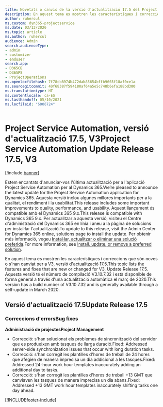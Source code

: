 ```yaml
---
title: Novetats o canvis de la versió d'actualització 17.5 del Project Service Automation, revisió, V3
description: En aquest tema es mostren les característiques i correccions disponibles al Project Service Automation V3, versió d'actualització 17.5.
author: ruhercul
ms.custom: dyn365-projectservice
ms.date: 03/13/2020
ms.topic: article
ms.author: ruhercul
audience: Admin
search.audienceType:
- admin
- customizer
- enduser
search.app:
- D365CE
- D365PS
- ProjectOperations
ms.openlocfilehash: 7f78cb8974b472dab85654bffb9665f18af0ce1a
ms.sourcegitcommit: 40f68387f594180af64a5e5c748b6efa188bd300
ms.translationtype: HT
ms.contentlocale: ca-ES
ms.lasthandoff: 05/10/2021
ms.locfileid: "6006724"
---
```

# <a name="project-service-automation-update-release-175-v3"></a><span data-ttu-id="e76d8-103">Project Service Automation, versió d'actualització 17.5, V3</span><span class="sxs-lookup"><span data-stu-id="e76d8-103">Project Service Automation Update Release 17.5, V3</span></span>

[!include [banner](../includes/psa-now-project-operations.md)]

<span data-ttu-id="e76d8-104">Estem encantats d'anunciar-vos l'última actualització per a l'aplicació Project Service Automation per al Dynamics 365.</span><span class="sxs-lookup"><span data-stu-id="e76d8-104">We’re pleased to announce the latest update for the Project Service Automation application for Dynamics 365.</span></span> <span data-ttu-id="e76d8-105">Aquesta versió inclou algunes millores importants per a la qualitat, el rendiment i la usabilitat.</span><span class="sxs-lookup"><span data-stu-id="e76d8-105">This release includes some important improvements to quality, performance, and usability.</span></span>  <span data-ttu-id="e76d8-106">Aquest llançament és compatible amb el Dynamics 365 9.x.</span><span class="sxs-lookup"><span data-stu-id="e76d8-106">This release is compatible with Dynamics 365 9.x.</span></span> <span data-ttu-id="e76d8-107">Per actualitzar a aquesta versió, visiteu el Centre d'administració del Dynamics 365 en línia i aneu a la pàgina de solucions per instal·lar l'actualització.</span><span class="sxs-lookup"><span data-stu-id="e76d8-107">To update to this release, visit the Admin Center for Dynamics 365 online, solutions page to install the update.</span></span> <span data-ttu-id="e76d8-108">Per obtenir més informació, vegeu [Instal·lar, actualitzar o eliminar una solució preferida](/power-platform/admin/install-remove-preferred-solution).</span><span class="sxs-lookup"><span data-stu-id="e76d8-108">For more information, see [Install, update, or remove a preferred solution](/power-platform/admin/install-remove-preferred-solution).</span></span>

<span data-ttu-id="e76d8-109">En aquest tema es mostren les característiques i correccions que són noves o s'han canviat per a V3, versió d'actualització 17.5.</span><span class="sxs-lookup"><span data-stu-id="e76d8-109">This topic lists the features and fixes that are new or changed for V3, Update Release 17.5.</span></span> <span data-ttu-id="e76d8-110">Aquesta versió té el número de compilació V3.10.7.32 i està disponible de forma general a través d'una actualització automàtica el març de 2020.</span><span class="sxs-lookup"><span data-stu-id="e76d8-110">This version has a build number of V3.10.7.32 and is generally available through a self-update in March 2020.</span></span>


## <a name="update-release-175"></a><span data-ttu-id="e76d8-111">Versió d'actualització 17.5</span><span class="sxs-lookup"><span data-stu-id="e76d8-111">Update Release 17.5</span></span>

### <a name="bug-fixes"></a><span data-ttu-id="e76d8-112">Correccions d'errors</span><span class="sxs-lookup"><span data-stu-id="e76d8-112">Bug fixes</span></span>


<span data-ttu-id="e76d8-113">**Administració de projectes**</span><span class="sxs-lookup"><span data-stu-id="e76d8-113">**Project Management**</span></span>

- <span data-ttu-id="e76d8-114">Correcció: s'han solucionat els problemes de sincronització del servidor que es produeixen amb tasques de llarga duració.</span><span class="sxs-lookup"><span data-stu-id="e76d8-114">Fixed: Addressed server-side synchronization issues that occur with long duration tasks.</span></span>
- <span data-ttu-id="e76d8-115">Correcció: s'han corregit les plantilles d'hores de treball de 24 hores que afegien de manera imprecisa un dia addicional a les tasques.</span><span class="sxs-lookup"><span data-stu-id="e76d8-115">Fixed: Addressed 24-hour work hour templates inaccurately adding an additional day to tasks.</span></span>
- <span data-ttu-id="e76d8-116">Correcció: s'han corregit les plantilles d'hores de treball +13 GMT que canviaven les tasques de manera imprecisa un dia abans.</span><span class="sxs-lookup"><span data-stu-id="e76d8-116">Fixed: Addressed +13 GMT work hour templates inaccurately shifting tasks one day ahead.</span></span>



[!INCLUDE[footer-include](../includes/footer-banner.md)]